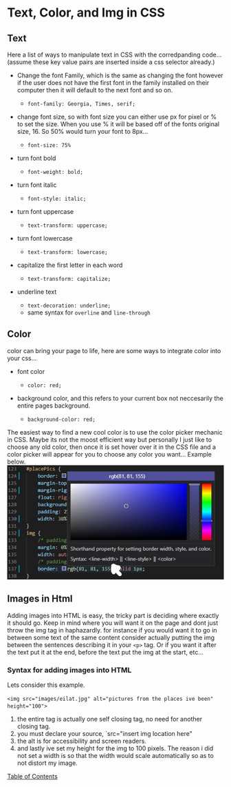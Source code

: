 # Text, Color, and Img in CSS
## Text

Here a list of ways to manipulate text in CSS with the corredpanding code...
(assume these key value pairs are inserted inside a css selector already.)
- Change the font Family, which is the same as changing the font however if the user does not have the first font in the family installed on their computer then it will default to the next font and so on.
    - `font-family: Georgia, Times, serif;`

- change font size, so with font size you can either use px for pixel or % to set the size. When you use % it will be based off of the fonts original size, 16. So 50% would turn your font to 8px...
    - `font-size: 75%`

- turn font bold
    - `font-weight: bold;`

- turn font italic
    - `font-style: italic;`

- turn font uppercase
    - `text-transform: uppercase;`

- turn font lowercase
    - `text-transform: lowercase;`

- capitalize the first letter in each word
    - `text-transform: capitalize;`    

- underline text
    - `text-decoration: underline;`
    - same syntax for `overline` and `line-through`

## Color
color can bring your page to life, here are some ways to integrate color into your css...

- font color
    - `color: red;`

- background color, and this refers to your current box not neccesarily the entire pages background.
    - `background-color: red;`

The easiest way to find a new cool color is to use the color picker mechanic in CSS. Maybe its not the moost efficient way but personally I just like to choose any old color, then once it is set hover over it in the CSS file and a color picker will appear for you to choose any color you want... Example below.
![color picker example](images/colorEx.jpg)

## Images in Html

Adding images into HTML is easy, the tricky part is deciding where exactly it should go. Keep in mind where you will want it on the page and dont just throw the img tag in haphazardly. for instance if you would want it to go in between some text of the same content consider actually putting the img between the sentences describing it in your `<p>` tag. Or if you want it after the text put it at the end, before the text put the img at the start, etc...

### Syntax for adding images into HTML

Lets consider this example.

`<img src="images/eilat.jpg" alt="pictures from the places ive been" height="100">`

1. the entire tag is actually one self closing tag, no need for another closing tag.
2. you must declare your source, `src="insert img location here"
3. the alt is for accessibility and screen readers.
4. and lastly ive set my height for the img to 100 pixels. The reason i did not set a width is so that the width would scale automatically so as to not distort my image.

[Table of Contents](README.md)